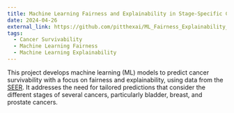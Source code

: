 ```yaml
---
title: Machine Learning Fairness and Explainability in Stage-Specific Cancer Survivability Prediction
date: 2024-04-26
external_link: https://github.com/pitthexai/ML_Fairness_Explainability_Cancer_Survivability
tags:
  - Cancer Survivability
  - Machine Learning Fairness
  - Machine Learning Explainability
---
```


This project develops machine learning (ML) models to predict cancer survivability with a focus on fairness and explainability, using data from the [SEER](https://seer.cancer.gov/data/). It addresses the need for tailored predictions that consider the different stages of several cancers, particularly bladder, breast, and prostate cancers.

<!--more-->
